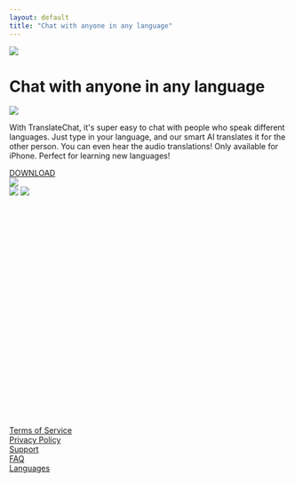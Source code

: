 ```yaml
---
layout: default
title: "Chat with anyone in any language"
---
```


<div class="hidden col-span-2 row-span-2 items-end lg:flex">
    <img src="{{ "/assets/images/man-left.png" | relative_url }}" srcset="{{ "/assets/images/man-left.png" | relative_url }} 1x, {{ "/assets/images/man-left@2x.png" | relative_url }} 2x" class="mx-auto">
</div>

<div class="col-span-4 pb-10">
    <h1 class="text-4xl p-5 pt-8 lg:p-0 text-slate-700 font-serif max-w-md mx-auto">Chat with anyone in any language</h1>
    <img src="{{ "/assets/images/two-ppl.png" | relative_url }}" srcset="{{ "/assets/images/two-ppl.png" | relative_url }} 1x, {{ "/assets/images/two-ppl@2x.png" | relative_url }} 2x" class="lg:hidden mx-auto w-50">
    <p class="text-lg p-5 text-slate-700 max-w-lg mx-auto pb-10">
    With TranslateChat, it's super easy to chat with people who speak different languages. Just type in your language, and our smart AI translates it for the other person. You can even hear the audio translations! Only available for iPhone. Perfect for learning new languages!
    </p>        
    <a target="_blank" href="https://apps.apple.com/us/app/ai-translatechat/id6448480426" class="bg-amber-400 text-black rounded-lg py-3 px-6 font-semibold text-xl">DOWNLOAD</a>
</div>

<div class="hidden col-span-2 row-span-2 items-end lg:flex">
<img src="{{ "/assets/images/woman-right.png" | relative_url }}" srcset="{{ "/assets/images/woman-right.png" | relative_url }} 1x, {{ "/assets/images/woman-right@2x.png" | relative_url }} 2x" class="mx-auto">
</div>

<div class="col-span-4 overflow-hidden flex flex-col justify-end" style="min-height: 430px;">
    <img src="{{ "/assets/images/screenshot-iphone.png" | relative_url }}" srcset="{{ "/assets/images/screenshot-iphone.png" | relative_url }} 1x, {{ "/assets/images/screenshot-iphone@2x.png" | relative_url }} 2x" class="mx-auto lg:hidden p-5">
    <img src="{{ "/assets/images/screenshot-iphone-top.png" | relative_url }}" srcset="{{ "/assets/images/screenshot-iphone-top.png" | relative_url }} 1x, {{ "/assets/images/screenshot-iphone-top@2x.png" | relative_url }} 2x" class="mx-auto hidden lg:block">
</div>

<div class="col-span-4 lg:col-span-2 p-4 bg-slate-100">
<a href="{{ "/terms" | relative_url }}" class="text-slate-500 text-sm font-semibold">Terms of Service</a>
</div>
<div class="col-span-4 lg:col-span-1 p-4 bg-slate-100">
<a href="{{ "/privacy" | relative_url }}" class="text-slate-500 text-sm font-semibold">Privacy Policy</a>
</div>
<div class="col-span-4 lg:col-span-2 p-4 bg-slate-100">
<a href="{{ "/support" | relative_url }}" class="text-slate-500 text-sm font-semibold">Support</a>
</div>
<div class="col-span-4 lg:col-span-1 p-4 bg-slate-100">
<a href="{{ "/faq" | relative_url }}" class="text-slate-500 text-sm font-semibold">FAQ</a>
</div>
<div class="col-span-4 lg:col-span-2 p-4 bg-slate-100">
<a href="{{ "/languages" | relative_url }}" class="text-slate-500 text-sm font-semibold">Languages</a>
</div>
